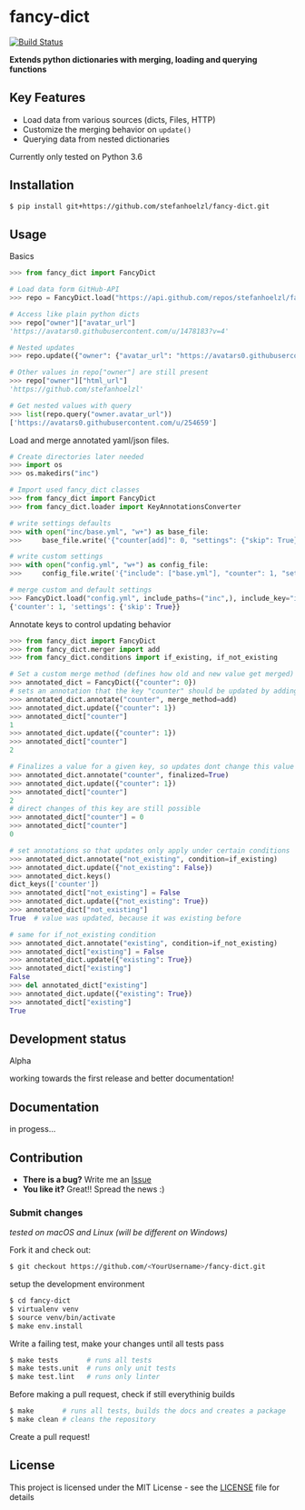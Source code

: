 # fancy-dict

[![Build Status](https://travis-ci.org/stefanhoelzl/fancy-dict.svg?branch=master)](https://travis-ci.org/stefanhoelzl/fancy-dict)

**Extends python dictionaries with merging, loading and querying functions**

## Key Features
* Load data from various sources (dicts, Files, HTTP)
* Customize the merging behavior on `update()`
* Querying data from nested dictionaries

Currently only tested on Python 3.6

## Installation
```bash
$ pip install git+https://github.com/stefanhoelzl/fancy-dict.git
````

## Usage
Basics
```python
>>> from fancy_dict import FancyDict

# Load data form GitHub-API
>>> repo = FancyDict.load("https://api.github.com/repos/stefanhoelzl/fancy-dict")

# Access like plain python dicts
>>> repo["owner"]["avatar_url"]
'https://avatars0.githubusercontent.com/u/1478183?v=4'

# Nested updates
>>> repo.update({"owner": {"avatar_url": "https://avatars0.githubusercontent.com/u/254659"}})

# Other values in repo["owner"] are still present
>>> repo["owner"]["html_url"]
'https://github.com/stefanhoelzl'

# Get nested values with query
>>> list(repo.query("owner.avatar_url"))
['https://avatars0.githubusercontent.com/u/254659']
```
Load and merge annotated yaml/json files.
```python
# Create directories later needed
>>> import os
>>> os.makedirs("inc")

# Import used fancy_dict classes
>>> from fancy_dict import FancyDict
>>> from fancy_dict.loader import KeyAnnotationsConverter

# write settings defaults
>>> with open("inc/base.yml", "w+") as base_file:
>>>     base_file.write('{"counter[add]": 0, "settings": {"skip": True}}')

# write custom settings
>>> with open("config.yml", "w+") as config_file:
>>>     config_file.write('{"include": ["base.yml"], "counter": 1, "settings": {"+skip": False, "?merge": True}}')

# merge custom and default settings
>>> FancyDict.load("config.yml", include_paths=("inc",), include_key="include", annotations_decoder=KeyAnnotationsConverter)
{'counter': 1, 'settings': {'skip': True}}
```
Annotate keys to control updating behavior
```python
>>> from fancy_dict import FancyDict
>>> from fancy_dict.merger import add
>>> from fancy_dict.conditions import if_existing, if_not_existing

# Set a custom merge method (defines how old and new value get merged)
>>> annotated_dict = FancyDict({"counter": 0})
# sets an annotation that the key "counter" should be updated by adding old and new value
>>> annotated_dict.annotate("counter", merge_method=add)
>>> annotated_dict.update({"counter": 1})
>>> annotated_dict["counter"]
1
>>> annotated_dict.update({"counter": 1})
>>> annotated_dict["counter"]
2

# Finalizes a value for a given key, so updates dont change this value
>>> annotated_dict.annotate("counter", finalized=True)
>>> annotated_dict.update({"counter": 1})
>>> annotated_dict["counter"]
2
# direct changes of this key are still possible
>>> annotated_dict["counter"] = 0
>>> annotated_dict["counter"]
0

# set annotations so that updates only apply under certain conditions
>>> annotated_dict.annotate("not_existing", condition=if_existing)
>>> annotated_dict.update({"not_existing": False})
>>> annotated_dict.keys()
dict_keys(['counter'])
>>> annotated_dict["not_existing"] = False
>>> annotated_dict.update({"not_existing": True})
>>> annotated_dict["not_existing"]
True  # value was updated, because it was existing before

# same for if_not_existing condition
>>> annotated_dict.annotate("existing", condition=if_not_existing)
>>> annotated_dict["existing"] = False
>>> annotated_dict.update({"existing": True})
>>> annotated_dict["existing"]
False
>>> del annotated_dict["existing"]
>>> annotated_dict.update({"existing": True})
>>> annotated_dict["existing"]
True
```
## Development status
Alpha

working towards the first release and better documentation!

## Documentation
in progess...

## Contribution
* **There is a bug?** Write me an [Issue](https://github.com/stefanhoelzl/fancy-dict/issues)
* **You like it?** Great!! Spread the news :)

### Submit changes
_tested on macOS and Linux (will be different on Windows)_

Fork it and check out:
``` bash
$ git checkout https://github.com/<YourUsername>/fancy-dict.git
```
setup the development environment
```bash
$ cd fancy-dict
$ virtualenv venv
$ source venv/bin/activate
$ make env.install
```
Write a failing test, make your changes until all tests pass
```bash
$ make tests       # runs all tests
$ make tests.unit  # runs only unit tests
$ make test.lint   # runs only linter
```
Before making a pull request, check if still everythinig builds
```bash
$ make       # runs all tests, builds the docs and creates a package
$ make clean # cleans the repository
```
Create a pull request!

## License
This project is licensed under the MIT License - see the [LICENSE](LICENSE) file for details
